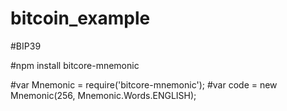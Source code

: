 # bitcoin_example

#BIP39

#npm install bitcore-mnemonic

#var Mnemonic = require('bitcore-mnemonic');
#var code = new Mnemonic(256, Mnemonic.Words.ENGLISH);
